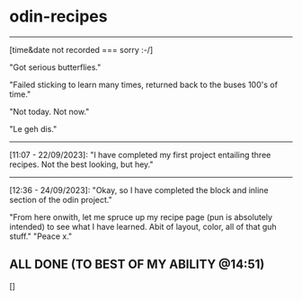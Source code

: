 # odin-recipes

---

[time&date not recorded === sorry :-/]

"Got serious butterflies."

"Failed sticking to learn many times,
returned back to the buses 100's of time."

"Not today. Not now."

"Le geh dis."

---

[11:07 - 22/09/2023]:
"I have completed my first project entailing three recipes. Not the best looking, but hey."

---

[12:36 - 24/09/2023]:
"Okay, so I have completed the block and inline section of the odin project."

"From here onwith, let me spruce up my recipe page (pun is absolutely intended) to see what I have learned. Abit of layout, color, all of that guh stuff." "Peace x."

## ALL DONE (TO BEST OF MY ABILITY @14:51)

[]
